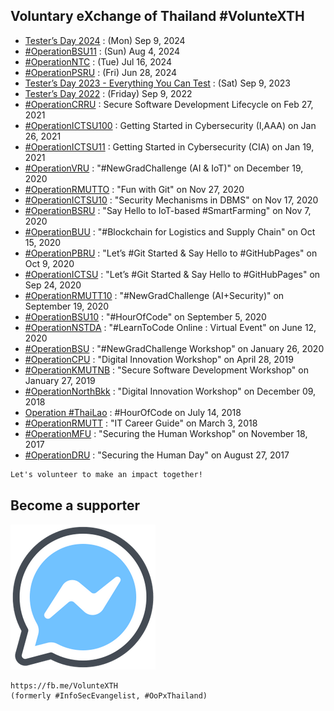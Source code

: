 ## Voluntary eXchange of Thailand #VolunteXTH

+ [Tester’s Day 2024](https://testersday.github.io/2024) : (Mon) Sep 9, 2024
+ [#OperationBSU11](OperationBSU11) : (Sun) Aug 4, 2024
+ [#OperationNTC](OperationNTC) : (Tue) Jul 16, 2024
+ [#OperationPSRU](OperationPSRU) : (Fri) Jun 28, 2024
+ [Tester’s Day 2023 - Everything You Can Test](https://testersday.github.io/2023) : (Sat) Sep 9, 2023
+ [Tester’s Day 2022](https://testersday.github.io/2022) : (Friday) Sep 9, 2022
+ [#OperationCRRU](OperationCRRU) : Secure Software Development Lifecycle on Feb 27, 2021
+ [#OperationICTSU100](OperationICTSU100) : Getting Started in Cybersecurity (I,AAA) on Jan 26, 2021
+ [#OperationICTSU11](OperationICTSU11) : Getting Started in Cybersecurity (CIA) on Jan 19, 2021
+ [#OperationVRU](OperationVRU) : "#NewGradChallenge (AI & IoT)" on December 19, 2020
+ [#OperationRMUTTO](OperationRMUTTO) : "Fun with Git" on Nov 27, 2020
+ [#OperationICTSU10](OperationICTSU10) : "Security Mechanisms in DBMS" on Nov 17, 2020
+ [#OperationBSRU](OperationBSRU) : "Say Hello to IoT-based #SmartFarming" on Nov 7, 2020
+ [#OperationBUU](OperationBUU) : "#Blockchain for Logistics and Supply Chain" on Oct 15, 2020
+ [#OperationPBRU](OperationPBRU) : "Let’s #Git Started & Say Hello to #GitHubPages" on Oct 9, 2020
+ [#OperationICTSU](OperationICTSU) : "Let’s #Git Started & Say Hello to #GitHubPages" on Sep 24, 2020
+ [#OperationRMUTT10](OperationRMUTT10) : "#NewGradChallenge (AI+Security)" on September 19, 2020
+ [#OperationBSU10](OperationBSU10) : "#HourOfCode" on September 5, 2020
+ [#OperationNSTDA](OperationNSTDA) : "#LearnToCode Online : Virtual Event" on June 12, 2020
+ [#OperationBSU](OperationBSU) : "#NewGradChallenge Workshop" on January 26, 2020
+ [#OperationCPU](OperationCPU) : "Digital Innovation Workshop" on April 28, 2019
+ [#OperationKMUTNB](OperationKMUTNB) : "Secure Software Development Workshop" on January 27, 2019
+ [#OperationNorthBkk](OperationNorthBKK) : "Digital Innovation Workshop" on December 09, 2018 
+ [Operation #ThaiLao](ThaiLao) : #HourOfCode on July 14, 2018
+ [#OperationRMUTT](OperationRMUTT) : "IT Career Guide" on March 3, 2018
+ [#OperationMFU](OperationMFU) : "Securing the Human Workshop" on November 18, 2017 
+ [#OperationDRU](OperationDRU) : "Securing the Human Day" on August 27, 2017

```markdown
Let's volunteer to make an impact together!
```
## Become a supporter

<!-- [![](https://scdn.line-apps.com/n/line_add_friends/btn/en.png "Let @VolunteXTH be your friend")](https://line.me/R/ti/p/@voluntex) -->

<!-- [![](/@VolunteXTH.png "Let @VolunteXTH be your friend")](https://line.me/R/ti/p/@voluntex) -->
[![](/fb-m.png "Talk to us via FB messenger")](https://m.me/VolunteXTH)

```markdown
https://fb.me/VolunteXTH
(formerly #InfoSecEvangelist, #OoPxThailand)
```

<!-- VolunteXTH@gmail.com -->
